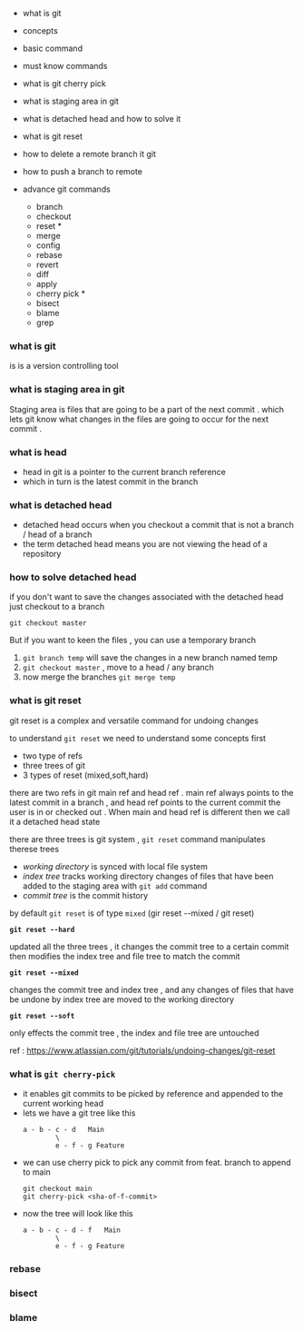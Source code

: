 
- what is git
- concepts
- basic command 
- must know commands 

- what is git cherry pick 
- what is staging area in git 
- what is detached head and how to solve it 
- what is git reset 
- how to delete a remote branch it git 
- how to push a branch to remote 

- advance git commands
    - branch
    - checkout 
    - reset *
    - merge 
    - config 
    - rebase 
    - revert 
    - diff
    - apply 
    - cherry pick *
    - bisect 
    - blame 
    - grep 


### what is git 

is is a version controlling tool 

### what is staging area in git 

Staging area is files that are going to be a part of the next commit . which lets git know what changes in the files are going to occur for the next commit . 

### what is head 
- head in git is a pointer to the current branch reference
- which in turn is the latest commit in the branch 

### what is detached head 
- detached head occurs when you checkout a commit that is not a branch / head of a branch 
- the term detached head means you are not viewing the head of a repository 

### how to solve detached head 
if you don't want to save the changes associated with the detached head just checkout to a branch 

```
git checkout master

```

But if you want to keen the files , you can use a temporary branch 

1. `git branch temp` will save the changes in a new branch named temp
2. `git checkout master` , move to a head / any branch
3. now merge the branches `git merge temp` 


### what is git reset 
git reset is a complex and versatile command for undoing changes 

to understand `git reset` we need to understand some concepts first 
- two type of refs 
- three trees of git
- 3 types of reset (mixed,soft,hard) 

there are two refs in git main ref and head ref . main ref always points to the latest commit in a branch , and head ref points to the current commit the user is in or checked out . When main and head ref is different then we call it a detached head state 

there are three trees is git system , `git reset` command manipulates therese trees  
- _working directory_ is synced with local file system  
- _index tree_  tracks working directory changes of files that have been added to the staging area with `git add` command 
- _commit tree_ is the commit history 


by default `git reset` is of type `mixed` (gir reset --mixed / git reset)  

__`git reset --hard`__

updated all the three trees , it changes the commit tree to a certain commit then modifies the index tree and file tree to match the commit 

__`git reset --mixed`__

changes the commit tree and index tree , and any changes of files that have be undone by index tree are moved to the working directory 

__`git reset --soft`__

only effects the commit tree , the index and file tree are untouched 



ref : 
https://www.atlassian.com/git/tutorials/undoing-changes/git-reset 



### what is `git cherry-pick `

- it enables git commits to be picked by reference and appended to the current working head 
- lets we have a git tree like this 
    ```
    a - b - c - d   Main
            \
            e - f - g Feature
    ```
- we can use cherry pick to pick any commit from feat. branch to append to main 
    ```
    git checkout main 
    git cherry-pick <sha-of-f-commit>
    ```
- now the tree will look like this 
    ```
    a - b - c - d - f   Main
            \
            e - f - g Feature
    ```

### rebase 

### bisect 

### blame 